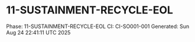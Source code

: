 # 11-SUSTAINMENT-RECYCLE-EOL
Phase: 11-SUSTAINMENT-RECYCLE-EOL
CI: CI-SO001-001
Generated: Sun Aug 24 22:41:11 UTC 2025
